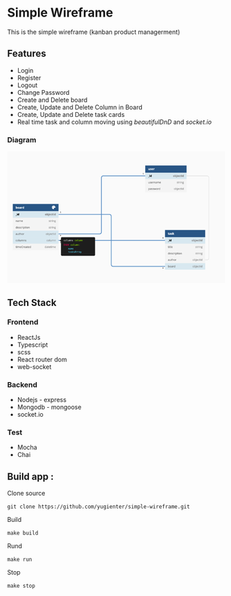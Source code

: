 # Simple Wireframe
This is the simple wireframe (kanban product managerment)

## Features
- Login
- Register
- Logout
- Change Password
- Create and Delete board
- Create, Update and Delete Column in Board
- Create, Update and Delete task cards
- Real time task and column moving using *beautifulDnD* and *socket.io*

### Diagram
![diagram](https://github.com/yugienter/simple-wireframe/blob/master/dbImage/dbdiagram.png)

## Tech Stack
### Frontend
- ReactJs
- Typescript
- scss
- React router dom
- web-socket

### Backend
- Nodejs - express
- Mongodb - mongoose
- socket.io

### Test
- Mocha
- Chai

## Build app :
Clone source 
```
git clone https://github.com/yugienter/simple-wireframe.git
```

Build 
```
make build
```

Rund
```
make run
```

Stop
```
make stop
```

